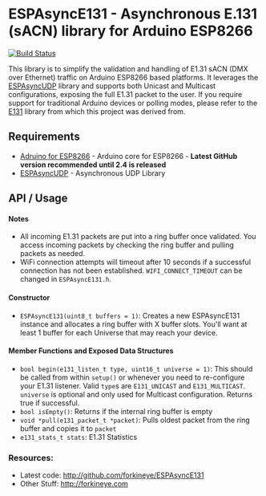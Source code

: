 ESPAsyncE131 - Asynchronous E.131 (sACN) library for Arduino ESP8266
====================================================================
[![Build Status](https://travis-ci.org/forkineye/ESPAsyncE131.svg?branch=master)](https://travis-ci.org/forkineye/ESPAsyncE131)

This library is to simplify the validation and handling of E1.31 sACN (DMX over Ethernet) traffic on Arduino ESP8266 based platforms.  It leverages the [ESPAsyncUDP](https://github.com/me-no-dev/ESPAsyncUDP) library and supports both Unicast and Multicast configurations, exposing the full E1.31 packet to the user.  If you require support for traditional Arduino devices or polling modes, please refer to the [E131](https://github.com/forkineye/E131) library from which this project was derived from.

Requirements
------------
- [Adruino for ESP8266](https://github.com/esp8266/Arduino) - Arduino core for ESP8266 - **Latest GitHub version recommended until 2.4 is released**
- [ESPAsyncUDP](https://github.com/me-no-dev/ESPAsyncUDP) - Asynchronous UDP Library

API / Usage
-----------
#### Notes
- All incoming E1.31 packets are put into a ring buffer once validated.  You access incoming packets by checking the ring buffer and pulling packets as needed.
- WiFi connection attempts will timeout after 10 seconds if a successful connection has not been established.  ```WIFI_CONNECT_TIMEOUT``` can be changed in ```ESPAsyncE131.h```.

#### Constructor
- ```ESPAsyncE131(uint8_t buffers = 1)```: Creates a new ESPAsyncE131 instance and allocates a ring buffer with X buffer slots.  You'll want at least 1 buffer for each Universe that may reach your device.

#### Member Functions and Exposed Data Structures
- ```bool begin(e131_listen_t type, uint16_t universe = 1)```: This should be called from within ```setup()``` or whenever you need to re-configure your E1.31 listener.  Valid ```type```s are ```E131_UNICAST``` and ```E131_MULTICAST```.  ```universe``` is optional and only used for Multicast configuration.  Returns true if successful.
- ```bool isEmpty()```:  Returns if the internal ring buffer is empty
- ```void *pull(e131_packet_t *packet)```: Pulls oldest packet from the ring buffer and copies it to ```packet```
- ```e131_stats_t stats```: E1.31 Statistics

### Resources:
- Latest code: http://github.com/forkineye/ESPAsyncE131
- Other Stuff: http://forkineye.com